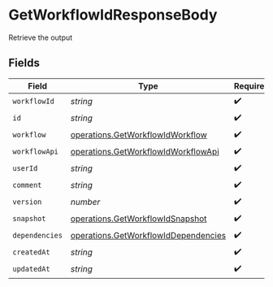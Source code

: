 # GetWorkflowIdResponseBody

Retrieve the output


## Fields

| Field                                                                                        | Type                                                                                         | Required                                                                                     | Description                                                                                  |
| -------------------------------------------------------------------------------------------- | -------------------------------------------------------------------------------------------- | -------------------------------------------------------------------------------------------- | -------------------------------------------------------------------------------------------- |
| `workflowId`                                                                                 | *string*                                                                                     | :heavy_check_mark:                                                                           | N/A                                                                                          |
| `id`                                                                                         | *string*                                                                                     | :heavy_check_mark:                                                                           | N/A                                                                                          |
| `workflow`                                                                                   | [operations.GetWorkflowIdWorkflow](../../models/operations/getworkflowidworkflow.md)         | :heavy_check_mark:                                                                           | N/A                                                                                          |
| `workflowApi`                                                                                | [operations.GetWorkflowIdWorkflowApi](../../models/operations/getworkflowidworkflowapi.md)   | :heavy_check_mark:                                                                           | N/A                                                                                          |
| `userId`                                                                                     | *string*                                                                                     | :heavy_check_mark:                                                                           | N/A                                                                                          |
| `comment`                                                                                    | *string*                                                                                     | :heavy_check_mark:                                                                           | N/A                                                                                          |
| `version`                                                                                    | *number*                                                                                     | :heavy_check_mark:                                                                           | N/A                                                                                          |
| `snapshot`                                                                                   | [operations.GetWorkflowIdSnapshot](../../models/operations/getworkflowidsnapshot.md)         | :heavy_check_mark:                                                                           | N/A                                                                                          |
| `dependencies`                                                                               | [operations.GetWorkflowIdDependencies](../../models/operations/getworkflowiddependencies.md) | :heavy_check_mark:                                                                           | N/A                                                                                          |
| `createdAt`                                                                                  | *string*                                                                                     | :heavy_check_mark:                                                                           | N/A                                                                                          |
| `updatedAt`                                                                                  | *string*                                                                                     | :heavy_check_mark:                                                                           | N/A                                                                                          |